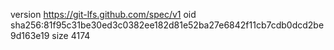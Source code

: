 version https://git-lfs.github.com/spec/v1
oid sha256:81f95c31be30ed3c0382ee182d81e52ba27e6842f11cb7cdb0dcd2be9d163e19
size 4174
